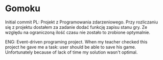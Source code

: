 # Gomoku
Initial commit
PL: Projekt z Programowania zdarzeniowego. Przy rozliczaniu się z projektu dostałem za zadanie dodać funkcję zapisu stanu gry. Ze względu na ograniczoną ilość czasu nie zostało to zrobione optymalnie.  
  
ENG: Event-driven programing project. When my teacher checked this project he gave me a task: user should be able to save his game. Unfortunately because of lack of time my solution wasn't optimal.
